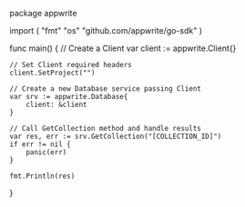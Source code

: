 package appwrite

import (
    "fmt"
    "os"
    "github.com/appwrite/go-sdk"
)

func main() {
    // Create a Client
    var client := appwrite.Client{}

    // Set Client required headers
    client.SetProject("")

    // Create a new Database service passing Client
    var srv := appwrite.Database{
        client: &client
    }

    // Call GetCollection method and handle results
    var res, err := srv.GetCollection("[COLLECTION_ID]")
    if err != nil {
        panic(err)
    }

    fmt.Println(res)
}